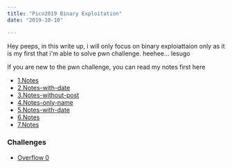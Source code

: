 ```yaml
---
title: "Pico2019 Binary Exploitation"
date: "2019-10-10"

---
```


Hey peeps, in this write up, i will only focus on binary exploiattaion only as it is my first that i'm able to solve pwn challenge.
heehee... lesugo

If you are new to the pwn challenge, you can read my notes first here
- [1.Notes](/_posts/notes.md)
- [2.Notes-with-date](/_posts/2019-11-11-notes.md)
- [3.Notes-without-post](/2019-11-11-notes.md)
- [4.Notes-only-name](/2019-11-11-notes)
- [5.Notes-with-date](/_posts/2019-11-11-notes)
- [6.Notes](/notes)
- [7.Notes](/notes.md)

### Challenges

- [Overflow 0](/_posts/pico2019-overflow0.md)
